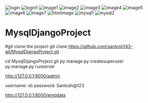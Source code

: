 ![login](https://github.com/santosh143-alt/MysqlDjangoProject/assets/55984646/5d1c007b-21c1-4e3e-8d7a-33a8194a837b)
![login1](https://github.com/santosh143-alt/MysqlDjangoProject/assets/55984646/be8f8a1b-0b96-49b1-a78d-ab7f08c7e951)
![image1](https://github.com/santosh143-alt/MysqlDjangoProject/assets/55984646/c7cbe45d-450d-4556-b6d3-243d5f937516)
![image2](https://github.com/santosh143-alt/MysqlDjangoProject/assets/55984646/8f1e8c03-96a1-4db3-9c71-a388b2c09ab0)
![image3](https://github.com/santosh143-alt/MysqlDjangoProject/assets/55984646/6e125afe-4596-4db3-a607-fddcca9afcb1)
![image4](https://github.com/santosh143-alt/MysqlDjangoProject/assets/55984646/991f35d5-be15-44ba-8b16-09c3592d3834)
![image5](https://github.com/santosh143-alt/MysqlDjangoProject/assets/55984646/7d865afa-3536-46a6-bda9-0d8d7c46148c)
![image6](https://github.com/santosh143-alt/MysqlDjangoProject/assets/55984646/9a5674d0-7cfe-4ab8-96be-a34a566a1160)
![image7](https://github.com/santosh143-alt/MysqlDjangoProject/assets/55984646/aad5c810-a5ce-42ae-bf5e-d63c58e5cb62)
![htmlimage](https://github.com/santosh143-alt/MysqlDjangoProject/assets/55984646/94299409-f30c-45e9-bc0d-acf1bb781bd8)
![mysql1](https://github.com/santosh143-alt/MysqlDjangoProject/assets/55984646/f9f1aba9-90c1-48a3-9043-05bf091e1e94)
![mysql2](https://github.com/santosh143-alt/MysqlDjangoProject/assets/55984646/e6d27642-3b9a-4d5e-a1f3-e16ffa1a4d8a)

# MysqlDjangoProject
#git clone the project
git clone https://github.com/santosh143-alt/MysqlDjangoProject.git

cd MysqlDjangoProject.git
py manage.py createsuperuser   
py manage.py runserver 

http://127.0.0.1:8000/admin

username: sb
password: Santosh@123

http://127.0.0.1:8000/empdata
